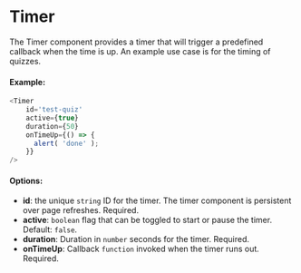 # Timer

The Timer component provides a timer that will trigger a predefined callback when the time is up. An example use case is for the timing of quizzes.

#### Example:

``` js
<Timer 
    id='test-quiz'
    active={true} 
    duration={50} 
    onTimeUp={() => {
      alert( 'done' );
    }}
/>
```

#### Options:

* __id__:  the unique `string` ID for the timer. The timer component is persistent over page refreshes. Required.
* __active__: `boolean` flag that can be toggled to start or pause the timer. Default: `false`.
* __duration__: Duration in `number` seconds for the timer. Required. 
* __onTimeUp__: Callback `function` invoked when the timer runs out. Required. 
